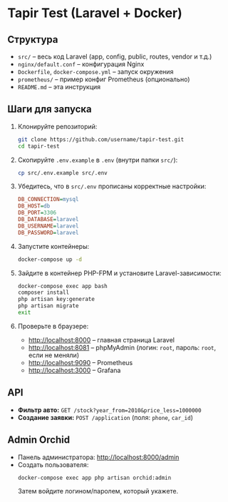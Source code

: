 # Tapir Test (Laravel + Docker)

## Структура
- `src/` – весь код Laravel (app, config, public, routes, vendor и т.д.)
- `nginx/default.conf` – конфигурация Nginx
- `Dockerfile`, `docker-compose.yml` – запуск окружения
- `prometheus/` – пример конфиг Prometheus (опционально)
- `README.md` – эта инструкция

## Шаги для запуска

1. Клонируйте репозиторий:
   ```bash
   git clone https://github.com/username/tapir-test.git
   cd tapir-test
   ```

2. Скопируйте `.env.example` в `.env` (внутри папки `src/`):
   ```bash
   cp src/.env.example src/.env
   ```

3. Убедитесь, что в `src/.env` прописаны корректные настройки:
   ```ini
   DB_CONNECTION=mysql
   DB_HOST=db
   DB_PORT=3306
   DB_DATABASE=laravel
   DB_USERNAME=laravel
   DB_PASSWORD=laravel
   ```

4. Запустите контейнеры:
   ```bash
   docker-compose up -d
   ```

5. Зайдите в контейнер PHP-FPM и установите Laravel-зависимости:
   ```bash
   docker-compose exec app bash
   composer install
   php artisan key:generate
   php artisan migrate
   exit
   ```

6. Проверьте в браузере:
   - [http://localhost:8000](http://localhost:8000) – главная страница Laravel
   - [http://localhost:8081](http://localhost:8081) – phpMyAdmin (логин: `root`, пароль: `root`, если не меняли)
   - [http://localhost:9090](http://localhost:9090) – Prometheus
   - [http://localhost:3000](http://localhost:3000) – Grafana

## API

- **Фильтр авто:** `GET /stock?year_from=2010&price_less=1000000`
- **Создание заявки:** `POST /application` (поля: `phone`, `car_id`)

## Admin Orchid

- Панель администратора: [http://localhost:8000/admin](http://localhost:8000/admin)
- Создать пользователя:
   ```bash
   docker-compose exec app php artisan orchid:admin
   ```
  Затем войдите логином/паролем, который укажете.
